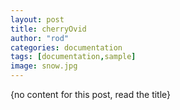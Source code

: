 ```yaml
---
layout: post
title: cherryOvid
author: "rod"
categories: documentation
tags: [documentation,sample]
image: snow.jpg
---
```


{no content for this post, read the title}
